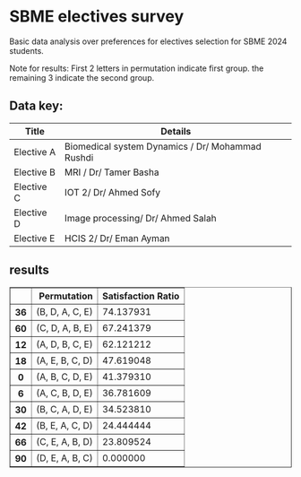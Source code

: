 # SBME electives survey

Basic data analysis over preferences for electives selection for SBME 2024 students.

Note for results: First 2 letters in permutation indicate first group. the remaining 3 indicate the second group.

## Data key:

| Title      | Details                                          |
| ---------- | ------------------------------------------------ |
| Elective A | Biomedical system Dynamics / Dr/ Mohammad Rushdi |
| Elective B | MRI / Dr/ Tamer Basha                            |
| Elective C | IOT 2/ Dr/ Ahmed Sofy                            |
| Elective D | Image processing/ Dr/ Ahmed Salah                |
| Elective E | HCIS 2/ Dr/ Eman Ayman                           |

## results

<div>

<table border="1" class="dataframe">
  <thead>
    <tr style="text-align: right;">
      <th></th>
      <th>Permutation</th>
      <th>Satisfaction Ratio</th>
    </tr>
  </thead>
  <tbody>
    <tr>
      <th>36</th>
      <td>(B, D, A, C, E)</td>
      <td>74.137931</td>
    </tr>
    <tr>
      <th>60</th>
      <td>(C, D, A, B, E)</td>
      <td>67.241379</td>
    </tr>
    <tr>
      <th>12</th>
      <td>(A, D, B, C, E)</td>
      <td>62.121212</td>
    </tr>
    <tr>
      <th>18</th>
      <td>(A, E, B, C, D)</td>
      <td>47.619048</td>
    </tr>
    <tr>
      <th>0</th>
      <td>(A, B, C, D, E)</td>
      <td>41.379310</td>
    </tr>
    <tr>
      <th>6</th>
      <td>(A, C, B, D, E)</td>
      <td>36.781609</td>
    </tr>
    <tr>
      <th>30</th>
      <td>(B, C, A, D, E)</td>
      <td>34.523810</td>
    </tr>
    <tr>
      <th>42</th>
      <td>(B, E, A, C, D)</td>
      <td>24.444444</td>
    </tr>
    <tr>
      <th>66</th>
      <td>(C, E, A, B, D)</td>
      <td>23.809524</td>
    </tr>
    <tr>
      <th>90</th>
      <td>(D, E, A, B, C)</td>
      <td>0.000000</td>
    </tr>
  </tbody>
</table>
</div>
